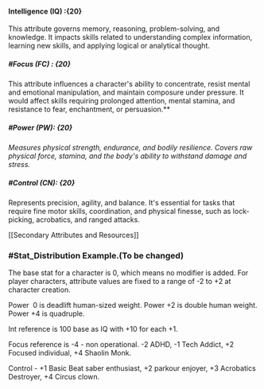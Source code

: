  #### **Intelligence (IQ)** :{20} 
 This attribute governs memory, reasoning, problem-solving, and knowledge. It impacts skills related to understanding complex information, learning new skills, and applying logical or analytical thought.
 
##### #Focus (FC) : {20}
This attribute influences a character's ability to concentrate, resist mental and emotional manipulation, and maintain composure under pressure. It would affect skills requiring prolonged attention, mental stamina, and resistance to fear, enchantment, or persuasion.**  
##### #Power (PW): {20}
_Measures physical strength, endurance, and bodily resilience. Covers raw physical force, stamina, and the body's ability to withstand damage and stress._
##### #Control (CN): {20}
Represents precision, agility, and balance. It's essential for tasks that require fine motor skills, coordination, and physical finesse, such as lock-picking, acrobatics, and ranged attacks.  

[[Secondary Attributes and Resources]]

### #Stat_Distribution Example.(To be changed)
The base stat for a character is 0, which means no modifier is added. For player characters, attribute values are fixed to a range of -2 to +2 at character creation.

Power  0 is deadlift human-sized weight. Power +2 is double human weight. Power +4 is quadruple.

Int reference is 100 base as IQ with +10 for each +1.

Focus reference is -4 - non operational. -2 ADHD, -1 Tech Addict, +2 Focused individual, +4 Shaolin Monk.

Control - +1 Basic Beat saber enthusiast, +2 parkour enjoyer, +3 Acrobatics Destroyer, +4 Circus clown.
